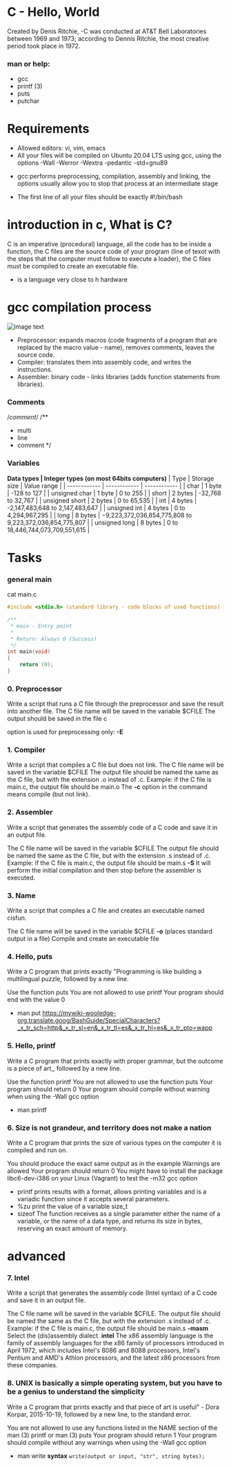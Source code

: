 # C - Hello, World
Created by Denis Ritchie, -C was conducted at AT&T Bell Laboratories between 1969 and 1973; according to Dennis Ritchie, the most creative period took place in 1972.
### man or help:

* gcc
* printf (3)
* puts
* putchar
# Requirements 
* Allowed editors: vi, vim, emacs
* All your files will be compiled on Ubuntu 20.04 LTS using gcc, using the options -Wall -Werror -Wextra -pedantic -std=gnu89
- gcc:performs preprocessing, compilation, assembly and linking, the options usually allow you to stop that process at an intermediate stage
* The first line of all your files should be exactly #!/bin/bash
# introduction in c, What is C?
C is an imperative (procedural) language, all the code has to be inside a function, the C files are the source code of your program (line of texot with the steps that the computer must follow to execute a loader), the C files must be compiled to create an executable file.
- is a language very close to h
hardware 
# gcc compilation process
![image text](https://www3.ntu.edu.sg/home/ehchua/programming/cpp/images/GCC_CompilationProcess.png)
* Preprocessor: expands macros (code fragments of a program that are replaced by the macro value - name), removes comments, leaves the source code.
* Compiler: translates them into assembly code, and writes the instructions.
* Assembler: binary code - links libraries (adds function statements from libraries).
### Comments 
/*comment*/
/**
  * multi
  * line
  * comment
  */
### Variables
**Data types | Integer types (on most 64bits computers)**
| Type  | Storage size  | Value range  |
| ------------ | ------------ | ------------ |
| char  | 1 byte  |  -128 to 127 |
| unsigned char  | 1 byte  | 0 to 255  |
| short  | 2 bytes  | -32,768 to 32,767  |
| unsigned short  | 2 bytes  | 0 to 65,535  |
| int  | 4 bytes  | -2,147,483,648 to 2,147,483,647  |
| unsigned int   |  4 bytes | 0 to 4,294,967,295  |
| long  | 8 bytes  | −9,223,372,036,854,775,808 to 9,223,372,036,854,775,807  |
|  unsigned long | 8 bytes   | 0 to 18,446,744,073,709,551,615  |
# Tasks
### general main
cat main.c
```c
#include <stdio.h> (standard library - code blocks of used functions)

/**
 * main - Entry point
 *
 * Return: Always 0 (Success)
 */
int main(void)
{
    return (0);
}
```
### 0. Preprocessor
Write a script that runs a C file through the preprocessor and save the result into another file.
The C file name will be saved in the variable $CFILE
The output should be saved in the file c

option is used for preprocessing only: **-E** 
### 1. Compiler
Write a script that compiles a C file but does not link.
The C file name will be saved in the variable $CFILE
The output file should be named the same as the C file, but with the extension .o instead of .c.
Example: if the C file is main.c, the output file should be main.o
The **-c** option in the command means compile (but not link).
### 2. Assembler
Write a script that generates the assembly code of a C code and save it in an output file.

The C file name will be saved in the variable $CFILE
The output file should be named the same as the C file, but with the extension .s instead of .c.
Example: if the C file is main.c, the output file should be main.s
**-S** It will perform the initial compilation and then stop before the assembler is executed.
### 3. Name
Write a script that compiles a C file and creates an executable named cisfun.

The C file name will be saved in the variable $CFILE
**-o** (places standard output in a file) Compile and create an executable file
### 4. Hello, puts
Write a C program that prints exactly "Programming is like building a multilingual puzzle, followed by a new line.

Use the function puts
You are not allowed to use printf
Your program should end with the value 0
* man put
https://mywiki-wooledge-org.translate.goog/BashGuide/SpecialCharacters?_x_tr_sch=http&_x_tr_sl=en&_x_tr_tl=es&_x_tr_hl=es&_x_tr_pto=wapp
### 5. Hello, printf
Write a C program that prints exactly with proper grammar, but the outcome is a piece of art,, followed by a new line.

Use the function printf
You are not allowed to use the function puts
Your program should return 0
Your program should compile without warning when using the -Wall gcc option
* man printf
### 6. Size is not grandeur, and territory does not make a nation
Write a C program that prints the size of various types on the computer it is compiled and run on.

You should produce the exact same output as in the example
Warnings are allowed
Your program should return 0
You might have to install the package libc6-dev-i386 on your Linux (Vagrant) to test the -m32 gcc option
- printf prints results with a format, allows printing variables and is a variadic function since it accepts several parameters. 
- %zu print the value of a variable size_t
- sizeof The function receives as a single parameter either the name of a variable, or the name of a data type, and returns its size in bytes, reserving an exact amount of memory. 
# advanced
### 7. Intel
Write a script that generates the assembly code (Intel syntax) of a C code and save it in an output file.

The C file name will be saved in the variable $CFILE.
The output file should be named the same as the C file, but with the extension .s instead of .c.
Example: if the C file is main.c, the output file should be main.s
**-masm** Select the (dis)assembly dialect.
**intel** The x86 assembly language is the family of assembly languages for the x86 family of processors introduced in April 1972, which includes Intel's 8086 and 8088 processors, Intel's Pentium and AMD's Athlon processors, and the latest x86 processors from these companies.
### 8. UNIX is basically a simple operating system, but you have to be a genius to understand the simplicity
Write a C program that prints exactly and that piece of art is useful" - Dora Korpar, 2015-10-19, followed by a new line, to the standard error.

You are not allowed to use any functions listed in the NAME section of the man (3) printf or man (3) puts
Your program should return 1
Your program should compile without any warnings when using the -Wall gcc option
* man write
**syntax**
`write(output or input, "str", string bytes);`
